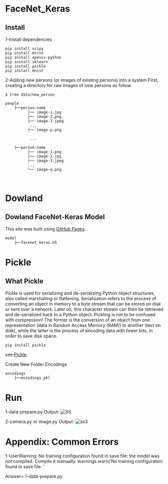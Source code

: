 # FaceNet_Keras
## Install

1-Install dependencies

```
pip install scipy
pip install mtcnn
pip install opencv-python
pip install sklearn
pip install pickle
pip install mnist

```

2-Adding new persons (or images of existing persons) into a system
First, creating a directory for raw images of new persons as follow.

```
$ tree data/new_person

people
    ├──person-name
          ├── image-1.jpg
          ├── image-2.png
          ├── image-3.jpeg
           ... 
          ├── image-p.png

           ...

    ├──person-name
          ├── image-1.png
          ├── image-2.jpg
          ├── image-3.jpeg
          ...
          └── image-q.png
          
          
```
# Dowland
## Dowland FaceNet-Keras Model 
This site was built using [GitHub Pages](https://github.com/D2KLab/Face-Celebrity-Recognition/tree/master/model).
```
model
    ├──facenet_keras.h5
```


# Pickle
## What Pickle

Pickle is used for serializing and de-serializing Python object structures, also called marshalling or flattening. Serialization refers to the process of converting an object in memory to a byte stream that can be stored on disk or sent over a network. Later on, this character stream can then be retrieved and de-serialized back to a Python object. Pickling is not to be confused with compression! The former is the conversion of an object from one representation (data in Random Access Memory (RAM)) to another (text on disk), while the latter is the process of encoding data with fewer bits, in order to save disk space.


```
pip install pickle

```

see:[Pickle](https://www.geeksforgeeks.org/pickle-python-object-serialization/?ref=lbp).


Create New Folder Encodings

```
encodings
    ├──encodings.pkl
```


# Run

1-data-prepare.py
Output:
![SS](https://user-images.githubusercontent.com/43973787/97847563-dd017d80-1d00-11eb-9b87-975f45ac930d.PNG)




2-camera.py or image.py
Output:
![ss3](https://user-images.githubusercontent.com/43973787/97849107-2226af00-1d03-11eb-8e0d-d8f7b439d2e8.png)


# Appendix: Common Errors

1-UserWarning: No training configuration found in save file: the model was *not* compiled. Compile it manually.
  warnings.warn('No training configuration found in save file: '
  
  Answer= 1-data-prepare.py



